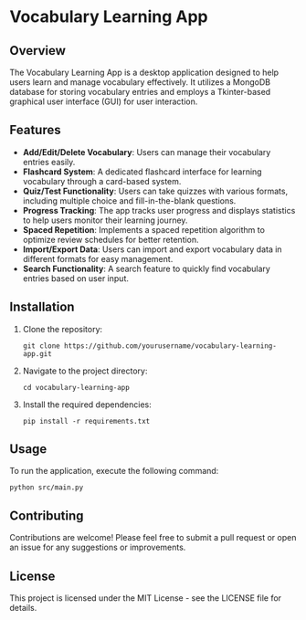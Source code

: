 # Vocabulary Learning App

## Overview
The Vocabulary Learning App is a desktop application designed to help users learn and manage vocabulary effectively. It utilizes a MongoDB database for storing vocabulary entries and employs a Tkinter-based graphical user interface (GUI) for user interaction.

## Features
- **Add/Edit/Delete Vocabulary**: Users can manage their vocabulary entries easily.
- **Flashcard System**: A dedicated flashcard interface for learning vocabulary through a card-based system.
- **Quiz/Test Functionality**: Users can take quizzes with various formats, including multiple choice and fill-in-the-blank questions.
- **Progress Tracking**: The app tracks user progress and displays statistics to help users monitor their learning journey.
- **Spaced Repetition**: Implements a spaced repetition algorithm to optimize review schedules for better retention.
- **Import/Export Data**: Users can import and export vocabulary data in different formats for easy management.
- **Search Functionality**: A search feature to quickly find vocabulary entries based on user input.

## Installation
1. Clone the repository:
   ```
   git clone https://github.com/yourusername/vocabulary-learning-app.git
   ```
2. Navigate to the project directory:
   ```
   cd vocabulary-learning-app
   ```
3. Install the required dependencies:
   ```
   pip install -r requirements.txt
   ```

## Usage
To run the application, execute the following command:
```
python src/main.py
```

## Contributing
Contributions are welcome! Please feel free to submit a pull request or open an issue for any suggestions or improvements.

## License
This project is licensed under the MIT License - see the LICENSE file for details.